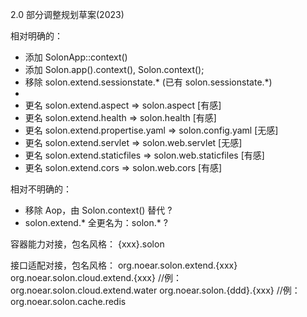 2.0 部分调整规划草案(2023)

相对明确的：

* 添加 SolonApp::context() 
* 添加 Solon.app().context(), Solon.context();
* 移除 solon.extend.sessionstate.* (已有 solon.sessionstate.*)
* 
* 更名 solon.extend.aspect          => solon.aspect          [有感]
* 更名 solon.extend.health          => solon.health          [有感]
* 更名 solon.extend.propertise.yaml => solon.config.yaml     [无感]
* 更名 solon.extend.servlet         => solon.web.servlet     [无感]
* 更名 solon.extend.staticfiles     => solon.web.staticfiles [有感]
* 更名 solon.extend.cors            => solon.web.cors        [有感]

相对不明确的：

* 移除 Aop，由 Solon.context() 替代 ?
* solon.extend.* 全更名为：solon.* ?

容器能力对接，包名风格：
{xxx}.solon

接口适配对接，包名风格：
org.noear.solon.extend.{xxx}
org.noear.solon.cloud.extend.{xxx} //例：org.noear.solon.cloud.extend.water
org.noear.solon.{ddd}.{xxx} //例：org.noear.solon.cache.redis

